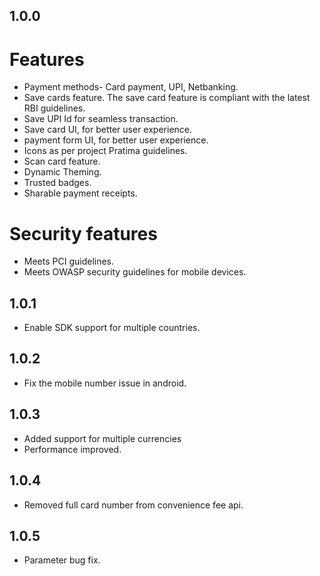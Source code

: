 ## 1.0.0

# Features

- Payment methods- Card payment, UPI, Netbanking.
- Save cards feature. The save card feature is compliant with the latest RBI guidelines.
- Save UPI Id for seamless transaction.
- Save card UI, for better user experience.
- payment form UI, for better user experience.
- Icons as per project Pratima guidelines.
- Scan card feature.
- Dynamic Theming.
- Trusted badges.
- Sharable payment receipts.

# Security features

- Meets PCI guidelines.
- Meets OWASP security guidelines for mobile devices.

## 1.0.1

- Enable SDK support for multiple countries.

## 1.0.2

- Fix the mobile number issue in android.

## 1.0.3

- Added support for multiple currencies
- Performance improved.

## 1.0.4

- Removed full card number from convenience fee api.

## 1.0.5

- Parameter bug fix.